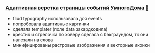 ### [Адаптивная верстка страницы событий УмногоДома 🤖](https://github.com/haritonasty/yandex-shri-hw1)

- fliud typography использовала для events
- попробовала адаптивные картинки
- сделала templater (поле data захардкодила)
- крестик и стрелочка по ховеру сделала с бэкграундом, тк они налезали на слова
- минифицированы растровые изображения и векторные иконки